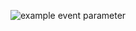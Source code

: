 ![example event parameter](https://github.com/github/docs/actions/workflows/main.yml/badge.svg?event=push)

